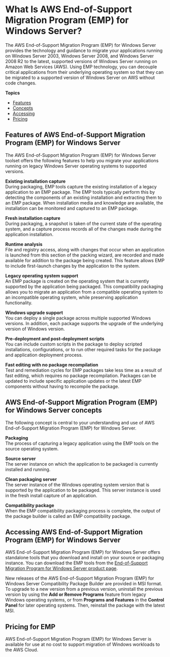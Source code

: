 # What Is AWS End\-of\-Support Migration Program \(EMP\) for Windows Server?<a name="emp-what-is"></a>

The AWS End\-of\-Support Migration Program \(EMP\) for Windows Server provides the technology and guidance to migrate your applications running on Windows Server 2003, Windows Server 2008, and Windows Server 2008 R2 to the latest, supported versions of Windows Server running on Amazon Web Services \(AWS\)\. Using EMP technology, you can decouple critical applications from their underlying operating system so that they can be migrated to a supported version of Windows Server on AWS without code changes\.

**Topics**
+ [Features](#emp-features)
+ [Concepts](#emp-concepts)
+ [Accessing](#emp-accessing)
+ [Pricing](#emp-pricing)

## Features of AWS End\-of\-Support Migration Program \(EMP\) for Windows Server<a name="emp-features"></a>

The AWS End\-of\-Support Migration Program \(EMP\) for Windows Server toolset offers the following features to help you migrate your applications running on legacy Windows Server operating systems to supported versions\. 

**Existing installation capture**  
During packaging, EMP tools capture the existing installation of a legacy application to an EMP package\. The EMP tools typically perform this by detecting the components of an existing installation and extracting them to an EMP package\. When installation media and knowledge are available, the installation can be monitored and captured to an EMP package\.

**Fresh installation capture**  
During packaging, a snapshot is taken of the current state of the operating system, and a capture process records all of the changes made during the application installation\.

**Runtime analysis**  
File and registry access, along with changes that occur when an application is launched from this section of the packing wizard, are recorded and made available for addition to the package being created\. This feature allows EMP to include first\-launch changes by the application to the system\.

**Legacy operating system support**  
An EMP package is created on the operating system that is currently supported by the application being packaged\. This compatibility packaging allows you to migrate an application from a compatible operating system to an incompatible operating system, while preserving application functionality\.

**Windows upgrade support**  
You can deploy a single package across multiple supported Windows versions\. In addition, each package supports the upgrade of the underlying version of Windows version\.

**Pre\-deployment and post\-deployment scripts**  
You can include custom scripts in the package to deploy scripted installations, configurations, or to run other required tasks for the package and application deployment process\.

**Fast editing with no package recompilation**  
Test and remediation cycles for EMP packages take less time as a result of fast editing, which requires no package recompilation\. Packages can be updated to include specific application updates or the latest EMP components without having to recompile the package\.

## AWS End\-of\-Support Migration Program \(EMP\) for Windows Server concepts<a name="emp-concepts"></a>

The following concept is central to your understanding and use of AWS End\-of\-Support Migration Program \(EMP\) for Windows Server\.

**Packaging**  
The process of capturing a legacy application using the EMP tools on the source operating system\.

**Source server**  
The server instance on which the application to be packaged is currently installed and running\. 

**Clean packaging server**  
The server instance of the Windows operating system version that is supported by the application to be packaged\. This server instance is used in the fresh install capture of an application\.

**Compatibility package**  
When the EMP compatibility packaging process is complete, the output of the package builder is called an EMP compatibility package\. 

## Accessing AWS End\-of\-Support Migration Program \(EMP\) for Windows Server<a name="emp-accessing"></a>

AWS End\-of\-Support Migration Program \(EMP\) for Windows Server offers standalone tools that you download and install on your source or packaging instance\. You can download the EMP tools from the [End\-of\-Support Migration Program for Windows Server product page](http://aws.amazon.com/emp-windows-server/)\.

New releases of the AWS End\-of\-Support Migration Program \(EMP\) for Windows Server Compatibility Package Builder are provided in MSI format\. To upgrade to a new version from a previous version, uninstall the previous version by using the **Add or Remove Programs** feature from legacy Windows operating systems, or from **Programs and Features** in the **Control Panel** for later operating systems\. Then, reinstall the package with the latest MSI\.

## Pricing for EMP<a name="emp-pricing"></a>

AWS End\-of\-Support Migration Program \(EMP\) for Windows Server is available for use at no cost to support migration of Windows workloads to the AWS Cloud\.